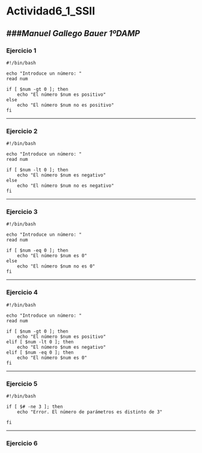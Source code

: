 # Actividad6_1_SSII
*###Manuel Gallego Bauer 1ºDAMP*
---
### Ejercicio 1
```
#!/bin/bash

echo "Introduce un número: "
read num

if [ $num -gt 0 ]; then
    echo "El número $num es positivo"
else
    echo "El número $num no es positivo"
fi
```
---
### Ejercicio 2
```
#!/bin/bash

echo "Introduce un número: "
read num

if [ $num -lt 0 ]; then
    echo "El número $num es negativo"
else
    echo "El número $num no es negativo"
fi
```
---
### Ejercicio 3
```
#!/bin/bash

echo "Introduce un número: "
read num

if [ $num -eq 0 ]; then
    echo "El número $num es 0"
else
    echo "El número $num no es 0"
fi
```
---
### Ejercicio 4
```
#!/bin/bash

echo "Introduce un número: "
read num

if [ $num -gt 0 ]; then
    echo "El número $num es positivo"
elif [ $num -lt 0 ]; then
    echo "El número $num es negativo"
elif [ $num -eq 0 ]; then
    echo "El número $num es 0"
fi
```
---
### Ejercicio 5
```
#!/bin/bash

if [ $# -ne 3 ]; then
    echo "Error. El número de parámetros es distinto de 3"

fi
```
---
### Ejercicio 6
